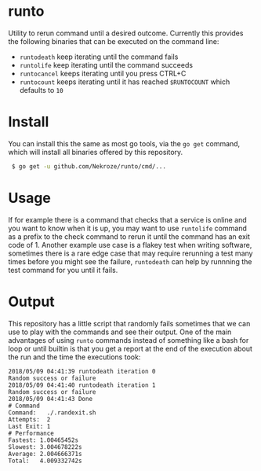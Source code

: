 # runto

Utility to rerun command until a desired outcome. Currently this provides the following binaries that can be executed on the command line:

- `runtodeath` keep iterating until the command fails
- `runtolife` keep iterating until the command succeeds
- `runtocancel` keeps iterating until you press CTRL+C
- `runtocount` keeps iterating until it has reached `$RUNTOCOUNT` which defaults to `10`

# Install

You can install this the same as most go tools, via the `go get` command, which will install all binaries offered by this repository.

```bash
 $ go get -u github.com/Nekroze/runto/cmd/...
```

# Usage

If for example there is a command that checks that a service is online and you want to know when it is up, you may want to use `runtolife` command as a prefix to the check command to rerun it until the command has an exit code of 1. Another example use case is a flakey test when writing software, sometimes there is a rare edge case that may require rerunning a test many times before you might see the failure, `runtodeath` can help by runnning the test command for you until it fails.

# Output

This repository has a little script that randomly fails sometimes that we can use to play with the commands and see their output. One of the main advantages of using `runto` commands instead of something like a bash for loop or until builtin is that you get a report at the end of the execution about the run and the time the executions took:

```
2018/05/09 04:41:39 runtodeath iteration 0
Random success or failure
2018/05/09 04:41:40 runtodeath iteration 1
Random success or failure
2018/05/09 04:41:43 Done
# Command
Command:   ./.randexit.sh
Attempts:  2
Last Exit: 1
# Performance
Fastest: 1.00465452s
Slowest: 3.004678222s
Average: 2.004666371s
Total:   4.009332742s
```
